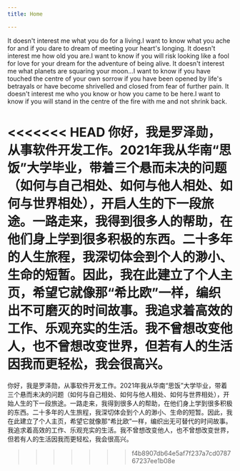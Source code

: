 ```yaml
---
title: Home

---
```

It doesn't interest me what you do for a living.I want to know what you ache for and if you dare to dream of meeting your heart's longing.
It doesn't interest me how old you are.I want to know if you will risk looking like a fool for love for your dream for the adventure of being alive.
It doesn't interest me what planets are squaring your moon...I want to know if you have touched the centre of your own sorrow if you have been opened by life's betrayals or have become shrivelled and closed from fear of further pain.
It doesn't interest me who you know or how you came to be here.I want to know if you will stand in the centre of the fire with me and not shrink back.  

<<<<<<< HEAD
你好，我是罗泽勋，从事软件开发工作。2021年我从华南“思饭”大学毕业，带着三个悬而未决的问题（如何与自己相处、如何与他人相处、如何与世界相处），开启人生的下一段旅途。一路走来，我得到很多人的帮助，在他们身上学到很多积极的东西。二十多年的人生旅程，我深切体会到个人的渺小、生命的短暂。因此，我在此建立了个人主页，希望它就像那“希比欧”一样，编织出不可磨灭的时间故事。我追求着高效的工作、乐观充实的生活。我不曾想改变他人，也不曾想改变世界，但若有人的生活因我而更轻松，我会很高兴。
=======
你好，我是罗泽勋，从事软件开发工作。2021年我从华南“思饭”大学毕业，带着三个悬而未决的问题（如何与自己相处、如何与他人相处、如何与世界相处），开始人生的下一段旅途。一路走来，我得到很多人的帮助，在他们身上学到很多积极的东西。二十多年的人生旅程，我深切体会到个人的渺小、生命的短暂。因此，我在此建立了个人主页，希望它就像那“希比欧”一样，编织出无可替代的时间故事。我追求着高效的工作、乐观充实的生活。我不曾想改变他人，也不曾想改变世界，但若有人的生活因我而更轻松，我会很高兴。
>>>>>>> f4b8907db64e5af7f237a7cd078767237ee1b08e

